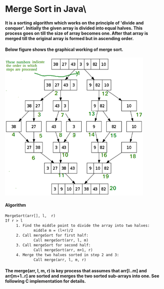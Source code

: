 # Merge Sort in Java\
#### It is a sorting algorithm which works on the principle of 'divide and conquer'. Initially the given array is divided into equal halves. This process goes on till the size of array becomes one. After that array is merged till the original array is formed but in ascending order\.

#### Below figure shows the graphical working of merge sort\.

<img src="Merge-Sort-Tutorial.png" width="450" height="450" />

#### Algorithm
```
MergeSort(arr[], l,  r)
If r > l
     1. Find the middle point to divide the array into two halves:  
             middle m = (l+r)/2
     2. Call mergeSort for first half:   
             Call mergeSort(arr, l, m)
     3. Call mergeSort for second half:
             Call mergeSort(arr, m+1, r)
     4. Merge the two halves sorted in step 2 and 3:
             Call merge(arr, l, m, r)
```
#### The merge(arr, l, m, r) is key process that assumes that arr[l..m] and arr[m+1..r] are sorted and merges the two sorted sub-arrays into one. See following C implementation for details.
